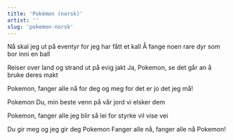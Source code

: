 ```yaml
---
title: 'Pokémon (norsk)'
artist: ''
slug: 'pokemon-norsk'
---
```


Nå skal jeg ut på eventyr
for jeg har fått et kall
Å fange noen rare dyr
som bor inni en ball

Reiser over land og strand
ut på evig jakt
Ja, Pokemon, se det går an
å bruke deres makt

Pokemon, fanger alle nå
for deg og meg
for det er jo det jeg må!

Pokemon
Du, min beste venn
på vår jord vi elsker dem

Pokemon, fanger alle
jeg blir så lei
for styrke vil vise vei

Du gir meg og jeg gir deg
Pokemon
Fanger alle nå, fanger alle nå
Pokemon!

